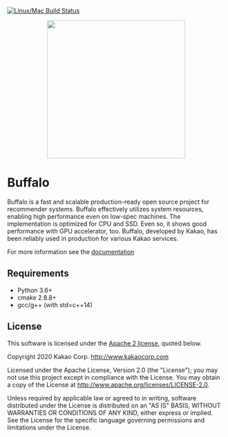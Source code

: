 [![Linux/Mac Build Status](https://travis-ci.org/kakao/buffalo.svg?branch=master)](https://travis-ci.org/kakao/buffalo)

<center><img src="./docs/buffalo.png" width="320px"></center>


# Buffalo
Buffalo is a fast and scalable production-ready open source project for recommender systems. Buffalo effectively utilizes system resources, enabling high performance even on low-spec machines. The implementation is optimized for CPU and SSD. Even so, it shows good performance with GPU accelerator, too. Buffalo, developed by Kakao, has been reliably used in production for various Kakao services.

For more information see the [documentation](https://buffalo-recsys.readthedocs.io)

## Requirements
- Python 3.6+
- cmake 2.8.8+
- gcc/g++ (with std=c++14)


## License

This software is licensed under the [Apache 2 license](LICENSE), quoted below.

Copyright 2020 Kakao Corp. <http://www.kakaocorp.com>

Licensed under the Apache License, Version 2.0 (the "License"); you may not
use this project except in compliance with the License. You may obtain a copy
of the License at http://www.apache.org/licenses/LICENSE-2.0.

Unless required by applicable law or agreed to in writing, software
distributed under the License is distributed on an "AS IS" BASIS, WITHOUT
WARRANTIES OR CONDITIONS OF ANY KIND, either express or implied. See the
License for the specific language governing permissions and limitations under
the License.
